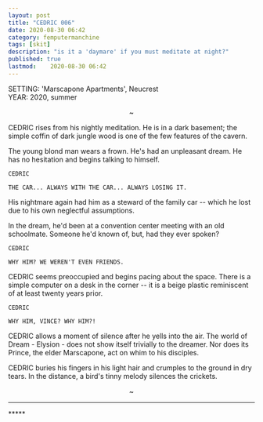 ```yaml
---
layout: post
title: "CEDRIC 006"
date: 2020-08-30 06:42
category: femputermanchine
tags: [skit]
description: "is it a 'daymare' if you must meditate at night?"
published: true
lastmod:	2020-08-30 06:42
---
```

[//]: # ( 8/30/20  -added)

SETTING: 'Marscapone Apartments', Neucrest<br/>
YEAR: 2020, summer

<center>~</center>

CEDRIC rises from his nightly meditation. He is in a dark basement; the simple coffin of dark jungle wood is one of the few features of the cavern.

The young blond man wears a frown. He's had an unpleasant dream. He has no hesitation and begins talking to himself.

```
CEDRIC 

THE CAR... ALWAYS WITH THE CAR... ALWAYS LOSING IT.
```

His nightmare again had him as a steward of the family car -- which he lost due to his own neglectful assumptions.

In the dream, he'd been at a convention center meeting with an old schoolmate. Someone he'd known of, but, had they ever spoken?

```
CEDRIC

WHY HIM? WE WEREN'T EVEN FRIENDS.
```

CEDRIC seems preoccupied and begins pacing about the space. There is a simple computer on a desk in the corner -- it is a beige plastic reminiscent of at least twenty years prior. 

```
CEDRIC

WHY HIM, VINCE? WHY HIM?!
``` 

CEDRIC allows a moment of silence after he yells into the air. The world of Dream - Elysion - does not show itself trivially to the dreamer. Nor does its Prince, the elder Marscapone, act on whim to his disciples.

CEDRIC buries his fingers in his light hair and crumples to the ground in dry tears. In the distance, a bird's tinny melody silences the crickets.

<center>~</center>

*****
<div class="fpmc-nav">

<!--<span class="fpmc-nav-prev"><a href="{{ 'goth-i' | prepend: site.baseurl }}">PREVIOUS</a></span> -->

<!--<span class="fpmc-nav-next"><a href="{{ 'aegwain-ix' | prepend: site.baseurl }}">NEXT</a></span> --> 



</div>
*****
